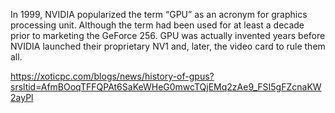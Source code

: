 In 1999, NVIDIA popularized the term “GPU” as an acronym for graphics processing unit.
Although the term had been used for at least a decade prior to marketing the GeForce 256.
GPU was actually invented years before NVIDIA launched their proprietary NV1 and, later, the video card to rule them all.

https://xoticpc.com/blogs/news/history-of-gpus?srsltid=AfmBOoqTFFQPAt6SaKeWHeG0mwcTQjEMq2zAe9_FSI5gFZcnaKW2ayPl
